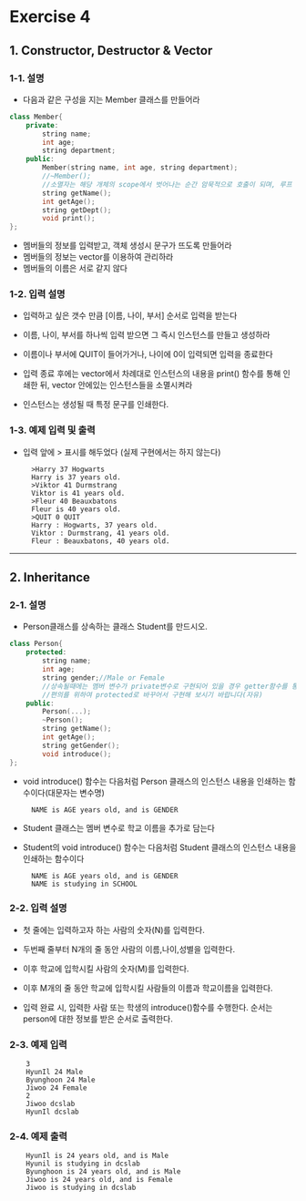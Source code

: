 # Exercise 4

## 1. Constructor, Destructor & Vector

### 1-1. 설명

- 다음과 같은 구성을 지는 Member 클래스를 만들어라

```c++
class Member{
	private:
		string name;
		int age;
		string department;
	public:
		Member(string name, int age, string department);
		//~Member();
		//소멸자는 해당 개체의 scope에서 벗어나는 순간 암묵적으로 호출이 되며, 루프 문 안에서 벗어나는 경우 C++에서는 암묵적으로 소멸자를 부르게 되어 있습니다.
		string getName();
		int getAge();
		string getDept();
		void print();
};
```

- 멤버들의 정보를 입력받고, 객체 생성시 문구가 뜨도록 만들어라
- 멤버들의 정보는 vector를 이용하여 관리하라
- 멤버들의 이름은 서로 같지 않다


### 1-2. 입력 설명

- 입력하고 싶은 갯수 만큼 [이름, 나이, 부서] 순서로 입력을 받는다

- 이름, 나이, 부서를 하나씩 입력 받으면 그 즉시 인스턴스를 만들고 생성하라

- 이름이나 부서에 QUIT이 들어가거나, 나이에 0이 입력되면 입력을 종료한다

- 입력 종료 후에는 vector에서 차례대로 인스턴스의 내용을 print() 함수를 통해 인쇄한 뒤, vector 안에있는 인스턴스들을 소멸시켜라

- 인스턴스는 생성될 때 특정 문구를 인쇄한다.


### 1-3. 예제 입력 및 출력

- 입력 앞에 > 표시를 해두었다 (실제 구현에서는 하지 않는다)

        >Harry 37 Hogwarts
        Harry is 37 years old.
        >Viktor 41 Durmstrang
        Viktor is 41 years old.
        >Fleur 40 Beauxbatons
        Fleur is 40 years old.
        >QUIT 0 QUIT
        Harry : Hogwarts, 37 years old.
        Viktor : Durmstrang, 41 years old.
        Fleur : Beauxbatons, 40 years old.


---

## 2. Inheritance


### 2-1. 설명

- Person클래스를 상속하는 클래스 Student를 만드시오.

```cpp
class Person{
	protected:
		string name;
		int age;
		string gender;//Male or Female
		//상속될때에는 멤버 변수가 private변수로 구현되어 있을 경우 getter함수를 통해서만 가져와야 합니다(어떠한 범위로 상속받더라도 private은 보이지않음)
		//편의를 위하여 protected로 바꾸어서 구현해 보시기 바랍니다(자유)
	public:
		Person(...);
		~Person();
		string getName();
		int getAge();
		string getGender();
		void introduce();
};
```

- void introduce() 함수는 다음처럼 Person 클래스의 인스턴스 내용을 인쇄하는 함수이다(대문자는 변수명)

        NAME is AGE years old, and is GENDER

- Student 클래스는 멤버 변수로 학교 이름을 추가로 담는다

- Student의 void introduce() 함수는 다음처럼 Student 클래스의 인스턴스 내용을 인쇄하는 함수이다

        NAME is AGE years old, and is GENDER
        NAME is studying in SCHOOL



### 2-2. 입력 설명

- 첫 줄에는 입력하고자 하는 사람의 숫자(N)를 입력한다.

- 두번째 줄부터 N개의 줄 동안 사람의 이름,나이,성별을 입력한다.

- 이후 학교에 입학시킬 사람의 숫자(M)를 입력한다.

- 이후 M개의 줄 동안 학교에 입학시킬 사람들의 이름과 학교이름을 입력한다.

- 입력 완료 시, 입력한 사람 또는 학생의 introduce()함수를 수행한다. 순서는 person에 대한 정보를 받은 순서로 출력한다.


### 2-3. 예제 입력

        3
        HyunIl 24 Male
        Byunghoon 24 Male
        Jiwoo 24 Female
        2
        Jiwoo dcslab
        HyunIl dcslab

### 2-4. 예제 출력

        HyunIl is 24 years old, and is Male
        Hyunil is studying in dcslab
        Byunghoon is 24 years old, and is Male
        Jiwoo is 24 years old, and is Female
        Jiwoo is studying in dcslab



